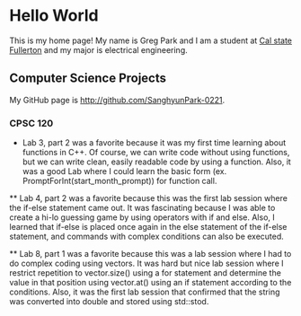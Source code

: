 # Hello World

This is my home page! My name is Greg Park and I am a student at [Cal state Fullerton](http://www.fullerton.edu/) and my major is electrical engineering.

## Computer Science Projects

My GitHub page is http://github.com/SanghyunPark-0221.

### CPSC 120

* Lab 3, part 2 was a favorite because it was my first time learning about functions in C++.
Of course, we can write code without using functions, but we can write clean, easily readable code by using a function. Also, it was a good Lab where I could learn the basic form (ex. PromptForInt(start_month_prompt)) for function call.

** Lab 4, part 2 was a favorite because this was the first lab session where the if-else statement came out. It was fascinating 
because I was able to create a hi-lo guessing game by using operators with if and else. Also, I learned that if-else is placed once again in the else statement of the if-else statement, and commands with complex conditions can also be executed.

** Lab 8, part 1 was a favorite because this was a lab session where I had to do complex coding using vectors. It was hard but nice lab session where I restrict repetition to vector.size() using a for statement and determine the value in that position using vector.at() using an if statement according to the conditions. Also, it was the first lab session that confirmed that the string was converted into double and stored using std::stod.